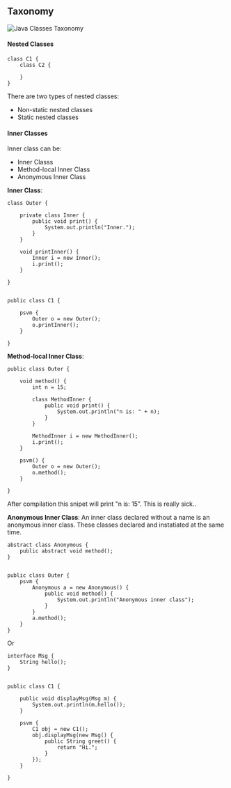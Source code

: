 ## Taxonomy

![Java Classes Taxonomy](https://mramabhadrarao.files.wordpress.com/2011/12/classtaxonomy.jpg)


#### Nested Classes

```
class C1 {
	class C2 {

	}
}
```

There are two types of nested classes:

- Non-static nested classes
- Static nested classes

#### Inner Classes

Inner class can be:

- Inner Classs
- Method-local Inner Class
- Anonymous Inner Class

**Inner Class**:

```
class Outer {
	
	private class Inner {
		public void print() {
			System.out.println("Inner.");
		}
	}

	void printInner() {
		Inner i = new Inner();
		i.print();
	}

}


public class C1 {
	
	psvm {
		Outer o = new Outer();
		o.printInner();
	}

}
```


**Method-local Inner Class**:

```
public class Outer {
	
	void method() {
		int n = 15;

		class MethodInner {
			public void print() {
				System.out.println("n is: " + n);
			}
		}

		MethodInner i = new MethodInner();
		i.print();
	}

	psvm() {
		Outer o = new Outer();
		o.method();
	}

}
```

After compilation this snipet will print "n is: 15".
This is really sick..


**Anonymous Inner Class**:
An inner class declared without a name is an anonymous inner class. These classes declared and instatiated at the same time.

```
abstract class Anonymous {
	public abstract void method();
}


public class Outer {
	psvm {
		Anonymous a = new Anonymous() {
			public void method() {
				System.out.println("Anonymous inner class");
			}
		}
		a.method();
	}
}
```

Or

```
interface Msg {
	String hello();
}


public class C1 {
	
	public void displayMsg(Msg m) {
		System.out.println(m.hello());
	}

	psvm {
		C1 obj = new C1();
		obj.displayMsg(new Msg() {
			public String greet() {
				return "Hi.";
			}
		});
	}

}
```
